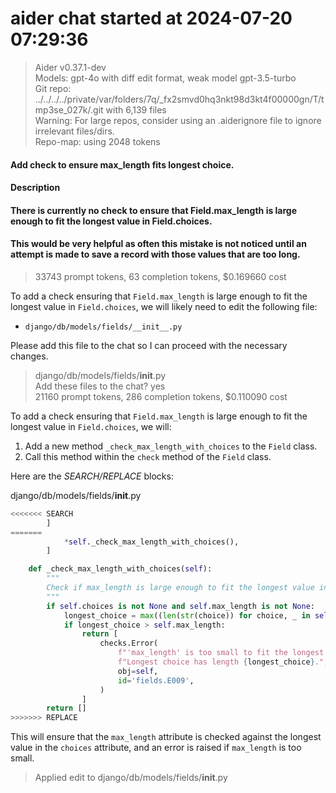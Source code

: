 
# aider chat started at 2024-07-20 07:29:36

> Aider v0.37.1-dev  
> Models: gpt-4o with diff edit format, weak model gpt-3.5-turbo  
> Git repo: ../../../../private/var/folders/7q/_fx2smvd0hq3nkt98d3kt4f00000gn/T/tmp3se_027k/.git with 6,139 files  
> Warning: For large repos, consider using an .aiderignore file to ignore irrelevant files/dirs.  
> Repo-map: using 2048 tokens  

#### Add check to ensure max_length fits longest choice.  
#### Description  
#### 	  
#### There is currently no check to ensure that Field.max_length is large enough to fit the longest value in Field.choices.  
#### This would be very helpful as often this mistake is not noticed until an attempt is made to save a record with those values that are too long.  
> 33743 prompt tokens, 63 completion tokens, $0.169660 cost  

To add a check ensuring that `Field.max_length` is large enough to fit the longest value in `Field.choices`, we will likely need to edit the following file:

- `django/db/models/fields/__init__.py`

Please add this file to the chat so I can proceed with the necessary changes.

> django/db/models/fields/__init__.py  
> Add these files to the chat? yes  
> 21160 prompt tokens, 286 completion tokens, $0.110090 cost  

To add a check ensuring that `Field.max_length` is large enough to fit the longest value in `Field.choices`, we will:

1. Add a new method `_check_max_length_with_choices` to the `Field` class.
2. Call this method within the `check` method of the `Field` class.

Here are the *SEARCH/REPLACE* blocks:

django/db/models/fields/__init__.py
```python
<<<<<<< SEARCH
        ]
=======
            *self._check_max_length_with_choices(),
        ]

    def _check_max_length_with_choices(self):
        """
        Check if max_length is large enough to fit the longest value in choices.
        """
        if self.choices is not None and self.max_length is not None:
            longest_choice = max((len(str(choice)) for choice, _ in self.choices), default=0)
            if longest_choice > self.max_length:
                return [
                    checks.Error(
                        f"'max_length' is too small to fit the longest value in 'choices'. "
                        f"Longest choice has length {longest_choice}.",
                        obj=self,
                        id='fields.E009',
                    )
                ]
        return []
>>>>>>> REPLACE
```

This will ensure that the `max_length` attribute is checked against the longest value in the `choices` attribute, and an error is raised if `max_length` is too small.

> Applied edit to django/db/models/fields/__init__.py  
